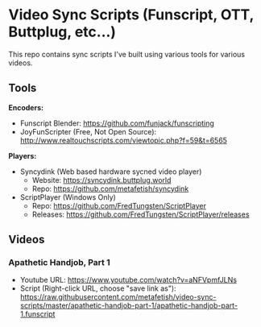 # Video Sync Scripts (Funscript, OTT, Buttplug, etc...)

This repo contains sync scripts I've built using various tools for
various videos.

## Tools

**Encoders:**

- Funscript Blender: https://github.com/funjack/funscripting
- JoyFunScripter (Free, Not Open Source): http://www.realtouchscripts.com/viewtopic.php?f=59&t=6565

**Players:**

- Syncydink (Web based hardware sycned video player)
  - Website: https://syncydink.buttplug.world
  - Repo: https://github.com/metafetish/syncydink
- ScriptPlayer (Windows Only)
  - Repo: https://github.com/FredTungsten/ScriptPlayer
  - Releases: https://github.com/FredTungsten/ScriptPlayer/releases

## Videos

### Apathetic Handjob, Part 1

- Youtube URL: https://www.youtube.com/watch?v=aNFVpmfJLNs
- Script (Right-click URL, choose "save link as"): https://raw.githubusercontent.com/metafetish/video-sync-scripts/master/apathetic-handjob-part-1/apathetic-handjob-part-1.funscript

